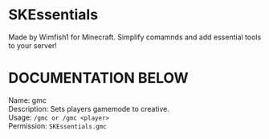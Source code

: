 # SKEssentials

Made by Wimfish1 for Minecraft. Simplify comamnds and add essential tools to your server!


# DOCUMENTATION BELOW 




Name: gmc<br>
Description: Sets players gamemode to creative.<br>
Usage: ``/gmc or /gmc <player>``<br>
Permission: ``SKEssentials.gmc``<br>
